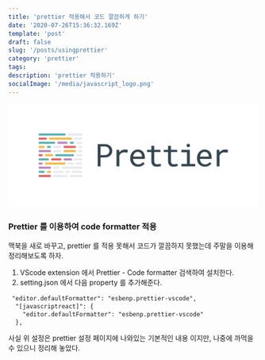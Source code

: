 ```yaml
---
title: 'prettier 적용해서 코드 깔끔하게 하기'
date: '2020-07-26T15:36:32.169Z'
template: 'post'
draft: false
slug: '/posts/usingprettier'
category: 'prettier'
tags:
description: 'prettier 적용하기'
socialImage: '/media/javascript_logo.png'
---
```


![](/media/prettier.png)

### Prettier 를 이용하여 code formatter 적용

맥북을 새로 바꾸고, prettier 를 적용 못해서 코드가 깔끔하지 못했는데 주말을 이용해 정리해보도록 하자.

1. VScode extension 에서 Prettier - Code formatter 검색하여 설치한다.
2. setting.json 에서 다음 property 를 추가해준다.

```javacsript
 "editor.defaultFormatter": "esbenp.prettier-vscode",
  "[javascriptreact]": {
    "editor.defaultFormatter": "esbenp.prettier-vscode"
  },
```

사실 위 설정은 prettier 설정 페이지에 나와있는 기본적인 내용 이지만, 나중에 까먹을 수 있으니 정리해 놓았다.
